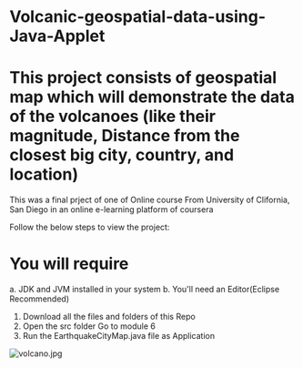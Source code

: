 # Volcanic-geospatial-data-using-Java-Applet

# This project consists of geospatial map which will demonstrate the data of the volcanoes (like their magnitude, Distance from the closest big city, country, and location)
This was a final prject of one of Online course From University of Clifornia, San Diego in an online e-learning platform of coursera

Follow the below steps to view the project:
# You will require
  a. JDK and JVM installed in your system
  b. You'll need an Editor(Eclipse Recommended)
1. Download all the files and folders of this Repo
2. Open the src folder Go to module 6
3. Run the EarthquakeCityMap.java file as Application

![volcano.jpg](https://github.com/ayushgupta8927/Volcanic-geospatial-data-using-Java-Applet/blob/main/volcano.jpg?raw=true)
